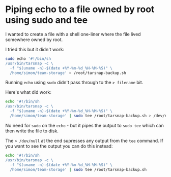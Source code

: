 # Piping echo to a file owned by root using sudo and tee

I wanted to create a file with a shell one-liner where the file lived somewhere owned by root.

I tried this but it didn't work:
```bash
sudo echo '#!/bin/sh
/usr/bin/tarsnap -c \
  -f "$(uname -n)-$(date +%Y-%m-%d_%H-%M-%S)" \
  /home/simon/team-storage' > /root/tarsnap-backup.sh
```
Running `echo` using `sudo` didn't pass through to the `> filename` bit.

Here's what did work:

```bash
echo '#!/bin/sh
/usr/bin/tarsnap -c \
  -f "$(uname -n)-$(date +%Y-%m-%d_%H-%M-%S)" \
  /home/simon/team-storage' | sudo tee /root/tarsnap-backup.sh > /dev/null
```

No need for `sudo` on the `echo` - but it pipes the output to `sudo tee` which can then write the file to disk.

The `> /dev/null` at the end supresses any output from the `tee` command. If you want to see the output you can do this instead:

```bash
echo '#!/bin/sh
/usr/bin/tarsnap -c \
  -f "$(uname -n)-$(date +%Y-%m-%d_%H-%M-%S)" \
  /home/simon/team-storage' | sudo tee /root/tarsnap-backup.sh
```
